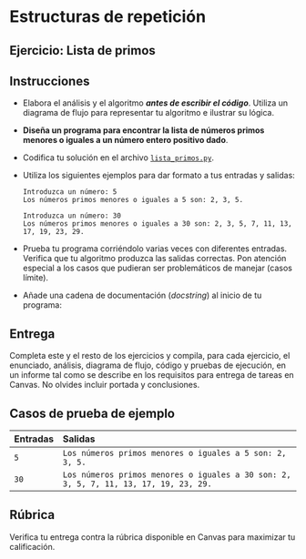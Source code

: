 # Estructuras de repetición
## Ejercicio: Lista de primos


## Instrucciones
- Elabora el análisis y el algoritmo ***antes de escribir el código***. Utiliza un diagrama de flujo para representar tu algoritmo e ilustrar su lógica.

- **Diseña un programa para encontrar la lista de números primos menores o iguales a un número entero positivo dado**.

- Codifica tu solución en el archivo [`lista_primos.py`](/lista_primos.py).
   
- Utiliza los siguientes ejemplos para dar formato a tus entradas y salidas:
  ```
  Introduzca un número: 5
  Los números primos menores o iguales a 5 son: 2, 3, 5.
  
  Introduzca un número: 30
  Los números primos menores o iguales a 30 son: 2, 3, 5, 7, 11, 13, 17, 19, 23, 29.
  ```
  
- Prueba tu programa corriéndolo varias veces con diferentes entradas. Verifica que tu algoritmo produzca las salidas correctas. Pon atención especial a los casos que pudieran ser problemáticos de manejar (casos límite).

- Añade una cadena de documentación (*docstring*) al inicio de tu programa:
  
## Entrega
Completa este y el resto de los ejercicios y compila, para cada ejercicio, el enunciado, análisis, diagrama de flujo, código y pruebas de ejecución, en un informe tal como se describe en los requisitos para entrega de tareas en Canvas. No olvides incluir portada y conclusiones.

## Casos de prueba de ejemplo
| Entradas | Salidas |
|:---------|:--------|
| `5` | `Los números primos menores o iguales a 5 son: 2, 3, 5.` |
| `30` | `Los números primos menores o iguales a 30 son: 2, 3, 5, 7, 11, 13, 17, 19, 23, 29.` |

## Rúbrica
Verifica tu entrega contra la rúbrica disponible en Canvas para maximizar tu calificación.